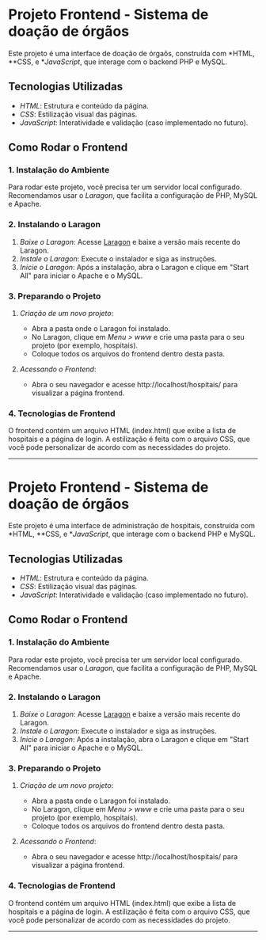 # Projeto Frontend - Sistema de doação de órgãos

Este projeto é uma interface de doação de órgaõs, construída com *HTML, **CSS, e **JavaScript*, que interage com o backend PHP e MySQL.

## Tecnologias Utilizadas

- *HTML*: Estrutura e conteúdo da página.
- *CSS*: Estilização visual das páginas.
- *JavaScript*: Interatividade e validação (caso implementado no futuro).

## Como Rodar o Frontend

### 1. Instalação do Ambiente

Para rodar este projeto, você precisa ter um servidor local configurado. Recomendamos usar o *Laragon*, que facilita a configuração de PHP, MySQL e Apache.

### 2. Instalando o Laragon

1. *Baixe o Laragon*: Acesse [Laragon](https://laragon.org/) e baixe a versão mais recente do Laragon.
2. *Instale o Laragon*: Execute o instalador e siga as instruções.
3. *Inicie o Laragon*: Após a instalação, abra o Laragon e clique em "Start All" para iniciar o Apache e o MySQL.

### 3. Preparando o Projeto

1. *Criação de um novo projeto*:
   - Abra a pasta onde o Laragon foi instalado.
   - No Laragon, clique em *Menu > www* e crie uma pasta para o seu projeto (por exemplo, hospitais).
   - Coloque todos os arquivos do frontend dentro desta pasta.

2. *Acessando o Frontend*:
   - Abra o seu navegador e acesse http://localhost/hospitais/ para visualizar a página frontend.

### 4. Tecnologias de Frontend

O frontend contém um arquivo HTML (index.html) que exibe a lista de hospitais e a página de login. A estilização é feita com o arquivo CSS, que você pode personalizar de acordo com as necessidades do projeto.

---

# Projeto Frontend - Sistema de doação de órgãos

Este projeto é uma interface de administração de hospitais, construída com *HTML, **CSS, e **JavaScript*, que interage com o backend PHP e MySQL.

## Tecnologias Utilizadas

- *HTML*: Estrutura e conteúdo da página.
- *CSS*: Estilização visual das páginas.
- *JavaScript*: Interatividade e validação (caso implementado no futuro).

## Como Rodar o Frontend

### 1. Instalação do Ambiente

Para rodar este projeto, você precisa ter um servidor local configurado. Recomendamos usar o *Laragon*, que facilita a configuração de PHP, MySQL e Apache.

### 2. Instalando o Laragon

1. *Baixe o Laragon*: Acesse [Laragon](https://laragon.org/) e baixe a versão mais recente do Laragon.
2. *Instale o Laragon*: Execute o instalador e siga as instruções.
3. *Inicie o Laragon*: Após a instalação, abra o Laragon e clique em "Start All" para iniciar o Apache e o MySQL.

### 3. Preparando o Projeto

1. *Criação de um novo projeto*:
   - Abra a pasta onde o Laragon foi instalado.
   - No Laragon, clique em *Menu > www* e crie uma pasta para o seu projeto (por exemplo, hospitais).
   - Coloque todos os arquivos do frontend dentro desta pasta.

2. *Acessando o Frontend*:
   - Abra o seu navegador e acesse http://localhost/hospitais/ para visualizar a página frontend.

### 4. Tecnologias de Frontend

O frontend contém um arquivo HTML (index.html) que exibe a lista de hospitais e a página de login. A estilização é feita com o arquivo CSS, que você pode personalizar de acordo com as necessidades do projeto.

---
